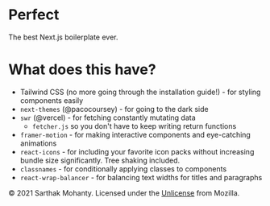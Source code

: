 # Perfect
The best Next.js boilerplate ever.
# What does this have?
- Tailwind CSS (no more going through the installation guide!) - for styling components easily
- `next-themes` (@pacocoursey) - for going to the dark side
- `swr` (@vercel) - for fetching constantly mutating data
  - `fetcher.js` so you don't have to keep writing return functions
- `framer-motion` - for making interactive components and eye-catching animations
- `react-icons` - for including your favorite icon packs without increasing bundle size significantly. Tree shaking included.
- `classnames` - for conditionally applying classes to components
- `react-wrap-balancer` - for balancing text widths for titles and paragraphs

&copy; 2021 Sarthak Mohanty. Licensed under the [Unlicense](LICENSE) from Mozilla.